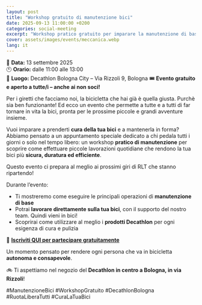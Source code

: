 ```yaml
---
layout: post
title: "Workshop gratuito di manutenzione bici"
date: 2025-09-13 11:00:00 +0200
categories: social-meeting
excerpt: "Workshop pratico gratuito per imparare la manutenzione di base della bici"
cover: assets/images/events/meccanica.webp
lang: it
---
```


📅 **Data:** 13 settembre 2025  
🕚 **Orario:** dalle 11:00 alle 13:00  
📍 **Luogo:** Decathlon Bologna City – Via Rizzoli 9, Bologna
🎟️ **Evento gratuito e aperto a tutte/i – anche ai non soci!**

Per i giretti che facciamo noi, la bicicletta che hai già è quella giusta. Purchè sia ben funzionante! 
Ed ecco un evento che permette a tutte e a tutti di far tornare in vita la bici, pronta per le prossime piccole e grandi avventure insieme. 

Vuoi imparare a prenderti **cura della tua bici** e a mantenerla in forma?
Abbiamo pensato a un appuntamento speciale dedicato a chi pedala tutti i giorni o solo nel tempo libero: un workshop **pratico di manutenzione** per scoprire come effettuare piccole lavorazioni quotidiane che rendono la tua bici più **sicura, duratura ed efficiente**.

Questo evento ci prepara al meglio ai prossimi giri di RLT che stanno ripartendo! 

Durante l’evento:
- Ti mostreremo come eseguire le principali operazioni di **manutenzione di base**
- Potrai **lavorare direttamente sulla tua bici**, con il supporto del nostro team. Quindi vieni in bici! 
- Scoprirai come utilizzare al meglio i **prodotti Decathlon** per ogni esigenza di cura e pulizia

🔧 **[Iscriviti QUI per partecipare gratuitamente](https://docs.google.com/forms/d/e/1FAIpQLSd7TsblTUZ5SUBlbZOO6U01mdTwMboqKqlTr4fSsxnX-kIjKg/viewform)**

Un momento pensato per rendere ogni persona che va in bicicletta **autonoma e consapevole**. 

🚲 Ti aspettiamo nel negozio del **Decathlon in centro a Bologna, in via Rizzoli**! 

#ManutenzioneBici #WorkshopGratuito #DecathlonBologna #RuotaLiberaTutti #CuraLaTuaBici
